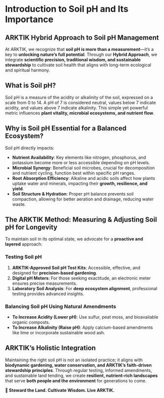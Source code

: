 # Introduction to Soil pH and Its Importance

## ARKTIK Hybrid Approach to Soil pH Management
At ARKTIK, we recognize that **soil pH is more than a measurement**—it’s a key to **unlocking nature’s full potential**. Through our **Hybrid Approach**, we integrate **scientific precision, traditional wisdom, and sustainable stewardship** to cultivate soil health that aligns with long-term ecological and spiritual harmony.

## What is Soil pH?
Soil pH is a measure of the acidity or alkalinity of the soil, expressed on a scale from 0 to 14. A pH of 7 is considered neutral, values below 7 indicate acidity, and values above 7 indicate alkalinity. This simple yet powerful metric influences **plant vitality, microbial ecosystems, and nutrient flow**.

## Why is Soil pH Essential for a Balanced Ecosystem?
Soil pH directly impacts:
- **Nutrient Availability**: Key elements like nitrogen, phosphorus, and potassium become more or less accessible depending on pH levels.
- **Microbial Synergy**: Beneficial soil microbes, crucial for decomposition and nutrient cycling, function best within specific pH ranges.
- **Root Absorption Efficiency**: Alkaline and acidic soils affect how plants uptake water and minerals, impacting their **growth, resilience, and yield**.
- **Soil Structure & Hydration**: Proper pH balance prevents soil compaction, allowing for better aeration and drainage, reducing water waste.

## The ARKTIK Method: Measuring & Adjusting Soil pH for Longevity
To maintain soil in its optimal state, we advocate for a **proactive and layered** approach:

### **Testing Soil pH**
1. **ARKTIK-Approved Soil pH Test Kits**: Accessible, effective, and designed for **precision-based gardening**.
2. **Digital pH Meters**: For those seeking exactitude, an electronic meter ensures precise measurements.
3. **Laboratory Soil Analysis**: For **deep ecosystem alignment**, professional testing provides advanced insights.

### **Balancing Soil pH Using Natural Amendments**
- **To Increase Acidity (Lower pH)**: Use sulfur, peat moss, and bioavailable organic composts.
- **To Increase Alkalinity (Raise pH)**: Apply calcium-based amendments like lime or incorporate sustainable wood ash.

## ARKTIK’s Holistic Integration
Maintaining the right soil pH is not an isolated practice; it aligns with **biodynamic gardening, water conservation, and ARKTIK’s faith-driven stewardship principles**. Through regular testing, informed amendments, and sustainable land tending, we create **resilient, nutrient-rich landscapes** that serve **both people and the environment** for generations to come.

**🌱 Steward the Land. Cultivate Wisdom. Live ARKTIK.**


